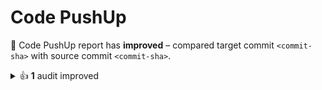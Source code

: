 # Code PushUp

🥳 Code PushUp report has **improved** – compared target commit `<commit-sha>` with source commit `<commit-sha>`.

<details>
<summary>👍 <strong>1</strong> audit improved</summary>

## 🛡️ Audits

| 🔌 Plugin            | 🛡️ Audit                                            | 📏 Previous value |   📏 Current value    |                                🔄 Value change                                 |
| :------------------- | :--------------------------------------------------- | :---------------: | :-------------------: | :----------------------------------------------------------------------------: |
| TypeScript migration | Source files converted from JavaScript to TypeScript | 🟨 50% converted  | 🟩 **100% converted** | ![↑ +100 %](https://img.shields.io/badge/%E2%86%91%20%2B100%E2%80%89%25-green) |

</details>

